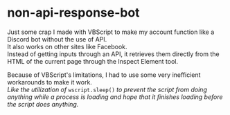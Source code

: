 # non-api-response-bot
Just some crap I made with VBScript to make my account function like a Discord bot without the use of API.\
It also works on other sites like Facebook.\
Instead of getting inputs through an API, it retrieves them directly from the HTML of the current page through the Inspect Element tool.

Because of VBScript's limitations, I had to use some very inefficient workarounds to make it work.\
*Like the utilization of* `wscript.sleep()` *to prevent the script from doing anything while a process is loading and hope that it finishes loading before the script does anything.*
